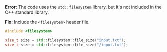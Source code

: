 **Error:** The code uses the `std::filesystem` library, but it's not included in the C++ standard library.

**Fix:** Include the `<filesystem>` header file.

```cpp
#include <filesystem>

size_t size = std::filesystem::file_size("input.txt");
size_t size = std::filesystem::file_size("/input.txt");
```
